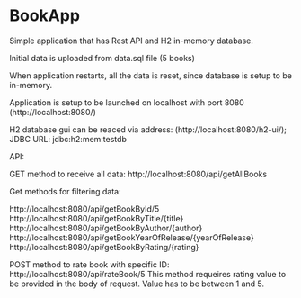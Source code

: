# BookApp

Simple application that has Rest API and H2 in-memory database.

Initial data is uploaded from data.sql file (5 books)

When application restarts, all the data is reset, since database is setup to be in-memory.

Application is setup to be launched on localhost with port 8080 (http://localhost:8080/)

H2 database gui can be reaced via address: (http://localhost:8080/h2-ui/); JDBC URL: jdbc:h2:mem:testdb

API:

GET method to receive all data:
http://localhost:8080/api/getAllBooks

Get methods for filtering data:

http://localhost:8080/api/getBookById/5
http://localhost:8080/api/getBookByTitle/{title}
http://localhost:8080/api/getBookByAuthor/{author}
http://localhost:8080/api/getBookYearOfRelease/{yearOfRelease}
http://localhost:8080/api/getBookByRating/{rating}

POST method to rate book with specific ID:
http://localhost:8080/api/rateBook/5
    This method requeires rating value to be provided in the body of request. Value has to be between 1 and 5.